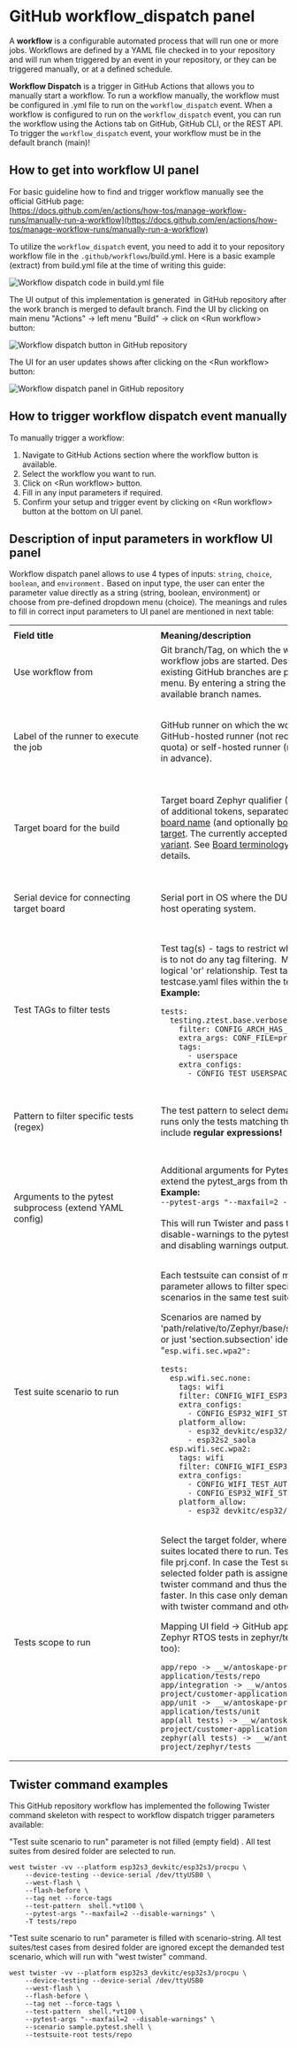 # GitHub workflow\_dispatch panel

A **workflow** is a configurable automated process that will run one or more jobs. Workflows are defined by a YAML file checked in to your repository and will run when triggered by an event in your repository, or they can be triggered manually, or at a defined schedule.

**Workflow Dispatch** is a trigger in GitHub Actions that allows you to manually start a workflow. To run a workflow manually, the workflow must be configured in .yml file to run on the `workflow_dispatch` event. When a workflow is configured to run on the `workflow_dispatch` event, you can run the workflow using the Actions tab on GitHub, GitHub CLI, or the REST API. To trigger the `workflow_dispatch` event, your workflow must be in the default branch (main)!

## How to get into workflow UI panel

For basic guideline how to find and trigger workflow manually see the official GitHub page:  
[https://docs.github.com/en/actions/how-tos/manage-workflow-runs/manually-run-a-workflow](https://docs.github.com/en/actions/how-tos/manage-workflow-runs/manually-run-a-workflow)

To utilize the `workflow_dispatch` event, you need to add it to your repository workflow file in the `.github/workflows`/build.yml. Here is a basic example (extract) from build.yml file at the time of writing this guide:

![Workflow dispatch code in build.yml file](images/workflow_dispatch_code.png)

The UI output of this implementation is generated  in GitHub repository after the work branch is merged to default branch. Find the UI by clicking on main menu "Actions" -> left menu "Build" -> click on \<Run workflow> button:

![Workflow dispatch button in GitHub repository](images/workflow_dispatch_button.png)

The UI for an user updates shows after clicking on the \<Run workflow> button:

![Workflow dispatch panel in GitHub repository](images/workflow_dispatch.png)

## How to trigger workflow dispatch event manually

To manually trigger a workflow:

1.  Navigate to GitHub Actions section where the workflow button is available.
2.  Select the workflow you want to run.
3.  Click on \<Run workflow> button.
4.  Fill in any input parameters if required.
5.  Confirm your setup and trigger event by clicking on \<Run workflow> button at the bottom on UI panel.

## Description of input parameters in workflow UI panel

Workflow dispatch panel allows to use 4 types of inputs: `string`, `choice`, `boolean`, and `environment.` Based on input type, the user can enter the parameter value directly as a string (string, boolean, environment) or choose from pre-defined dropdown menu (choice). The meanings and rules to fill in correct input parameters to UI panel are mentioned in next table:

<table><tbody><tr><td><div style="width:250px"></div></td><td><div style="width:500px"></div></td><td><div style="width:200px"></div></td></tr><tr><td><strong>Field title&nbsp;</strong></td><td><strong>Meaning/description</strong></td><td><strong>Parameter to enter</strong></td></tr><tr><td>Use workflow from</td><td>Git branch/Tag, on which the workflow event is triggered and workflow jobs are started. Despite this field is "string" type, the existing GitHub branches are provided in secondary dropdown menu. By entering a string the demanded branch is filtered from all available branch names.</td><td>Branch name/tag by entering a string &amp; selecting branch/tag in dropdown menu.<br><strong>[STRING]&nbsp;</strong></td></tr><tr><td>Label of the runner to execute the job</td><td>GitHub runner on which the workflow jobs running. It can be GitHub-hosted runner (not recommended due to the restricted quota) or self-hosted runner (must be registered and pre-installed in advance).</td><td>String with runner-label matching the registered runner in GitHub. Only 1 single string is allowed!<br><strong>[STRING]</strong><br><strong>Default = raspberrypi5-production</strong><br><strong>Example = vmware-test</strong></td></tr><tr><td>Target board for the build</td><td>Target board Zephyr qualifier (Device Under Test = DUT): The set of additional tokens, separated by a forward slash (<code>/</code>) that follow the <a href="https://docs.zephyrproject.org/latest/glossary.html#term-board-name">board name</a> (and optionally <a href="https://docs.zephyrproject.org/latest/glossary.html#term-board-revision">board revision</a>) to form the <a href="https://docs.zephyrproject.org/latest/glossary.html#term-board-target">board target</a>. The currently accepted qualifiers are <a href="https://docs.zephyrproject.org/latest/glossary.html#term-SoC">SoC</a>, <a href="https://docs.zephyrproject.org/latest/glossary.html#term-CPU-cluster">CPU cluster</a> and <a href="https://docs.zephyrproject.org/latest/glossary.html#term-variant">variant</a>. See <a href="https://docs.zephyrproject.org/latest/hardware/porting/board_porting.html#board-terminology">Board terminology</a> in Zephyr RTOS for additional details.</td><td>Target platform/board qualifier to be build &amp; tested. Only 1 single string is allowed!<br><strong>[STRING]</strong><br><strong>Default = esp32s3_devkitc/esp32s3/procpu</strong><br><strong>Example = nrf5340dk/nrf5340/cpuapp</strong></td></tr><tr><td>Serial device for connecting target board</td><td>Serial port in OS where the DUT is connected to. Depends on the host operating system.</td><td>Serial port for connection the DUT. Only 1 single string is allowed!<br><strong>[STRING]</strong><br><strong>Default = /dev/ttyUSB0</strong><br><strong>Example = /dev/ttyACM0&nbsp;</strong></td></tr><tr><td>Test TAGs to filter tests</td><td><p>Test tag(s) - tags to restrict which tests to run by tag value. Default is to not do any tag filtering. &nbsp;Multiple invocations are treated as a logical 'or' relationship. Test tags are located in sample.yaml or testcase.yaml files within the tests-section.&nbsp;<br><strong>Example:</strong></p><pre><code class="language-">tests:
  testing.ztest.base.verbose_0_userspace:
    filter: CONFIG_ARCH_HAS_USERSPACE
    extra_args: CONF_FILE=prj_verbose_0.conf
    tags:
      - userspace
    extra_configs:
      - CONFIG_TEST_USERSPACE=y</code></pre></td><td>Test tags to filter demanded tests to run. Multiple strings separated by space are allowed!<br><strong>[STRING]</strong><br><strong>Default = N/A</strong><br><strong>Example = unit sanitary&nbsp;</strong></td></tr><tr><td>Pattern to filter specific tests (regex)</td><td>The test pattern to select demanded tests. The twister command runs only the tests matching the specified pattern. The pattern can include<strong> regular expressions!</strong></td><td>Test pattern (incl. REGEX) to filter demanded tests to run. Only 1 single string is allowed!<br><strong>[STRING]</strong><br><strong>Default = N/A</strong><br><strong>Example = shell.*vt100</strong></td></tr><tr><td>Arguments to the pytest subprocess (extend YAML config)</td><td>Additional arguments for Pytest subprocess. This parameter will extend the pytest_args from the harness_config in YAML file.&nbsp;<br><strong>Example:</strong><br><code>--pytest-args "--maxfail=2 --disable-warnings"</code><br><br>This will run Twister and pass the arguments --maxfail=2 --disable-warnings to the pytest subprocess, limiting failures to 2 and disabling warnings output.</td><td>Option(s) to be forwarded to pytest subprocess when running Twister tests. Multiple strings separated by space are allowed! Prepend "--" before each option.<br><strong>[STRING]</strong><br><strong>Default = N/A</strong><br><strong>Example = --maxfail=2 &nbsp;--disable-warnings</strong></td></tr><tr><td>Test suite scenario to run</td><td><p>Each testsuite can consist of multiple test scenarios. This parameter allows to filter specific scenario to run while other scenarios in the same test suite are ignored.</p><p>Scenarios are named by 'path/relative/to/Zephyr/base/section.subsection_in_testcase_yaml', or just 'section.subsection' identifier. See an example for scenario "<code>esp.wifi.sec.wpa2":</code></p><pre><code class="language-">tests:
  esp.wifi.sec.none:
    tags: wifi
    filter: CONFIG_WIFI_ESP32
    extra_configs:
      - CONFIG_ESP32_WIFI_STA_AUTO_DHCPV4=y
    platform_allow:
      - esp32_devkitc/esp32/procpu
      - esp32s2_saola
  esp.wifi.sec.wpa2:
    tags: wifi
    filter: CONFIG_WIFI_ESP32
    extra_configs:
      - CONFIG_WIFI_TEST_AUTH_MODE_WPA2=y
      - CONFIG_ESP32_WIFI_STA_AUTO_DHCPV4=y
    platform_allow:
      - esp32_devkitc/esp32/procpu</code></pre></td><td><p>Test scenario name to filter when running the testcase. Only 1 single string is allowed!<br><strong>Note:&nbsp;</strong><br>to find the demanded test scenario faster in search process, select the respective "Test scope to run" folder, where the scenario exists, in next option!</p><p><strong>[STRING]</strong><br><strong>Default = N/A</strong><br><strong>Example = esp.wifi.sec.wpa2</strong></p></td></tr><tr><td>Tests scope to run</td><td><p>Select the target folder, where the search proces looks for all test suites located there to run. Test suite is identified by existing project file prj.conf. In case the Test suite scenario parameter is used, the selected folder path is assigned to argument <strong>"--testsuite-root"</strong> in twister command and thus the looking for demanded scenarion is faster. In this case only demanded test scenario is selected to run with twister command and other test suites/test cases are ignored!</p><p>Mapping UI field -&gt; GitHub application folder (note that the native Zephyr RTOS tests in zephyr/tests/ workspace can be selected too): &nbsp;</p><pre><code class="language-">app/repo -&gt; __w/antoskape-project/antoskape-project/customer-application/tests/repo
app/integration -&gt; __w/antoskape-project/antoskape-project/customer-application/tests/integration
app/unit -&gt; __w/antoskape-project/antoskape-project/customer-application/tests/unit
app(all tests) -&gt; __w/antoskape-project/antoskape-project/customer-application/tests
zephyr(all tests) -&gt; __w/antoskape-project/antoskape-project/zephyr/tests</code></pre></td><td>Target folder where all test cases are selected to run with twister command. This path is assigned to "--testsuite-root" argument if Test suite scenario is filled in previous parameter. Only 1 single string is allowed!<br><strong>[CHOICE]</strong><br><strong>Default = app/repo</strong><br><strong>Example = app/unit</strong></td></tr></tbody></table>

## Twister command examples

This GitHub repository workflow has implemented the following Twister command skeleton with respect to workflow dispatch trigger parameters available:

"Test suite scenario to run" parameter is not filled (empty field) . All test suites from desired folder are selected to run.

```
west twister -vv --platform esp32s3_devkitc/esp32s3/procpu \
    --device-testing --device-serial /dev/ttyUSB0 \
    --west-flash \
    --flash-before \
    --tag net --force-tags 
    --test-pattern  shell.*vt100 \
    --pytest-args "--maxfail=2 --disable-warnings" \
    -T tests/repo
```

"Test suite scenario to run" parameter is filled with scenario-string. All test suites/test cases from desired folder are ignored except the demanded test scenario, which will run with "west twister" command.

```
west twister -vv --platform esp32s3_devkitc/esp32s3/procpu \
    --device-testing --device-serial /dev/ttyUSB0 
    --west-flash \
    --flash-before \
    --tag net --force-tags \
    --test-pattern  shell.*vt100 \
    --pytest-args "--maxfail=2 --disable-warnings" \
    --scenario sample.pytest.shell \
    --testsuite-root tests/repo
```